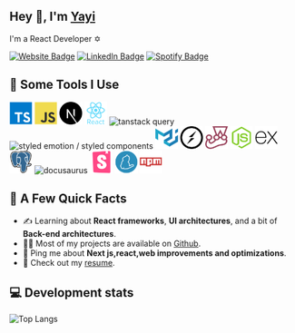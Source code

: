 <h2>Hey 👋, I'm <a href="https://yayi-portafolio.netlify.app/">Yayi</a></h2>

<p>I'm a React Developer ✡️

<p><a href="https://yayi-portafolio.netlify.app/"><img src="https://img.shields.io/badge/yayiportafolio.netlify.app-4E69C8?style=flat-square&amp;labelColor=4E69C8&amp;logo=Firefox&amp;link=https://yayi-portafolio.netlify.app/" alt="Website Badge"></a>
<a href="https://www.linkedin.com/in/hermy-diaz-9504011a2/"><img src="https://img.shields.io/badge/-@hermydiaz-0077B5?style=flat-square&amp;labelColor=0077B5&amp;logo=LinkedIn&amp;link=https://www.linkedin.com/in/hermy-diaz-9504011a2/" alt="LinkedIn Badge"></a>
<a href="https://open.spotify.com/user/31hmn4772a32vwsksjvsrpxtvmvm"><img src="https://img.shields.io/badge/-@Yayi-1ED760?style=flat-square&amp;labelColor=fff&amp;logo=Spotify&amp;link=https://open.spotify.com/user/31hmn4772a32vwsksjvsrpxtvmvm" alt="Spotify Badge"></a></p>

<h2>🚀 Some Tools I Use</h2>
<p align="left">
  
<img src="https://raw.githubusercontent.com/devicons/devicon/master/icons/typescript/typescript-original.svg" alt="typescript" width="40" height="40" />
<img src="https://raw.githubusercontent.com/devicons/devicon/master/icons/javascript/javascript-original.svg" alt="javascript" width="40" height="40" />
<img src="https://raw.githubusercontent.com/devicons/devicon/master/icons/nextjs/nextjs-original.svg" alt="nextjs" width="40" height="40" />
<img src="https://raw.githubusercontent.com/devicons/devicon/master/icons/react/react-original-wordmark.svg" alt="react" width="40" height="40" />
<img src="https://miro.medium.com/v2/resize:fit:1400/1*elhu-42TzQEdsFjKDbQhhA.png" alt="tanstack query" width="40" height="40" />
<img src="https://www.hoseinh.com/wp-content/uploads/2021/04/emotion.png" alt="styled emotion / styled components" width="40" height="40" />
<img src="https://raw.githubusercontent.com/devicons/devicon/master/icons/materialui/materialui-original.svg" alt="materialui" width="40" height="40" />
<img src="https://raw.githubusercontent.com/devicons/devicon/master/icons/socketio/socketio-original.svg" alt="socketio" width="40" height="40" />
<img src="https://raw.githubusercontent.com/devicons/devicon/master/icons/jest/jest-plain.svg" alt="jest" width="40" height="40" />
<img src="https://raw.githubusercontent.com/devicons/devicon/master/icons/nodejs/nodejs-original.svg" alt="nodejs" width="40" height="40" />
<img src="https://raw.githubusercontent.com/devicons/devicon/master/icons/express/express-original.svg" alt="express" width="40" height="40" />
<img src="https://raw.githubusercontent.com/devicons/devicon/master/icons/postgresql/postgresql-original.svg" alt="postgresql" width="40" height="40" />
<img src="https://d33wubrfki0l68.cloudfront.net/ea8e37a6a30e9c260a8936d95c579af4a2dd3df7/6ee7e/img/docusaurus_keytar.svg" alt="docusaurus" width="40" height="40" />
<img src="https://raw.githubusercontent.com/devicons/devicon/master/icons/storybook/storybook-original.svg" alt="storybook" width="40" height="40" />
<img src="https://raw.githubusercontent.com/devicons/devicon/master/icons/yarn/yarn-original.svg" alt="yarn" width="40" height="40" />
<img src="https://raw.githubusercontent.com/devicons/devicon/master/icons/npm/npm-original-wordmark.svg" alt="npm" width="40" height="40" />
</p>

<h2>🌟 A Few Quick Facts</h2>
<ul>
<li>✍️ Learning about <strong>React frameworks</strong>, <strong>UI architectures</strong>, and a bit of <strong>Back-end architectures</strong>.</li>
<li>👨‍💻 Most of my projects are available on <a href="https://github.com/yayidg22?tab=repositories">Github</a>.</li>
<li>💬 Ping me about <strong>Next js,react,web improvements and optimizations</strong>.</li>
<li>📖 Check out my <a href="https://yayi-portafolio.netlify.app/assets/Resume-6a977108.pdf">resume</a>.</li>
</ul>

<h2>💻 Development stats</h2>

![Top Langs](https://github-readme-stats.vercel.app/api/top-langs/?username=yayidg22&hide_progress=true&theme=dark&show_icons=true)
  


